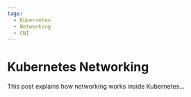 ```yaml
---
tags:
  - Kubernetes
  - Networking
  - CNI
---
```


# Kubernetes Networking

This post explains how networking works inside Kubernetes...